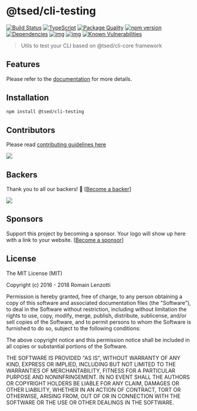 # @tsed/cli-testing

[![Build Status](https://travis-ci.org/TypedProject/tsed-cli.svg?branch=master)](https://travis-ci.org/TypedProject/tsed-cli)
[![TypeScript](https://badges.frapsoft.com/typescript/love/typescript.svg?v=100)](https://github.com/ellerbrock/typescript-badges/) 
[![Package Quality](https://npm.packagequality.com/badge/@tsed/cli.png)](https://packagequality.com/#?package=@tsed/cli)
[![npm version](https://badge.fury.io/js/%40tsed%2Fcli.svg)](https://badge.fury.io/js/%40tsed%2Fcli)
[![Dependencies](https://david-dm.org/TypedProject/tsed-cli.svg)](https://david-dm.org/TypedProject/tsed-cli#info=dependencies)
[![img](https://david-dm.org/TypedProject/tsed-cli/dev-status.svg)](https://david-dm.org/TypedProject/tsed-cli/#info=devDependencies)
[![img](https://david-dm.org/TypedProject/tsed-cli/peer-status.svg)](https://david-dm.org/TypedProject/tsed-cli/#info=peerDependenciess)
[![Known Vulnerabilities](https://snyk.io/test/github/TypedProject/tsed-cli/badge.svg)](https://snyk.io/test/github/TypedProject/ts-express-decorators)

> Utils to test your CLI based on @tsed/cli-core framework

## Features

Please refer to the [documentation](https://cli.tsed.io/) for more details.

## Installation

```bash
npm install @tsed/cli-testing
```

## Contributors
Please read [contributing guidelines here](https://tsed.io/CONTRIBUTING.html)

<a href="https://github.com/TypedProject/ts-express-decorators/graphs/contributors"><img src="https://opencollective.com/tsed/contributors.svg?width=890" /></a>


## Backers

Thank you to all our backers! 🙏 [[Become a backer](https://opencollective.com/tsed#backer)]

<a href="https://opencollective.com/tsed#backers" target="_blank"><img src="https://opencollective.com/tsed/tiers/backer.svg?width=890"></a>


## Sponsors

Support this project by becoming a sponsor. Your logo will show up here with a link to your website. [[Become a sponsor](https://opencollective.com/tsed#sponsor)]

## License

The MIT License (MIT)

Copyright (c) 2016 - 2018 Romain Lenzotti

Permission is hereby granted, free of charge, to any person obtaining a copy of this software and associated documentation files (the "Software"), to deal in the Software without restriction, including without limitation the rights to use, copy, modify, merge, publish, distribute, sublicense, and/or sell copies of the Software, and to permit persons to whom the Software is furnished to do so, subject to the following conditions:

The above copyright notice and this permission notice shall be included in all copies or substantial portions of the Software.

THE SOFTWARE IS PROVIDED "AS IS", WITHOUT WARRANTY OF ANY KIND, EXPRESS OR IMPLIED, INCLUDING BUT NOT LIMITED TO THE WARRANTIES OF MERCHANTABILITY, FITNESS FOR A PARTICULAR PURPOSE AND NONINFRINGEMENT. IN NO EVENT SHALL THE AUTHORS OR COPYRIGHT HOLDERS BE LIABLE FOR ANY CLAIM, DAMAGES OR OTHER LIABILITY, WHETHER IN AN ACTION OF CONTRACT, TORT OR OTHERWISE, ARISING FROM, OUT OF OR IN CONNECTION WITH THE SOFTWARE OR THE USE OR OTHER DEALINGS IN THE SOFTWARE.

